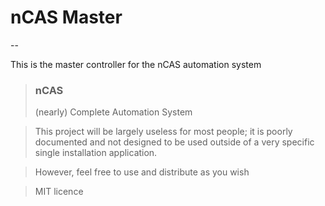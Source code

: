 # nCAS Master
--

This is the master controller for the nCAS automation system


>### nCAS 
>(nearly) Complete Automation System

> This project will be largely useless for most people; it is poorly documented and not designed to be used outside of a very specific single installation application.

>However, feel free to use and distribute as you wish

> MIT licence